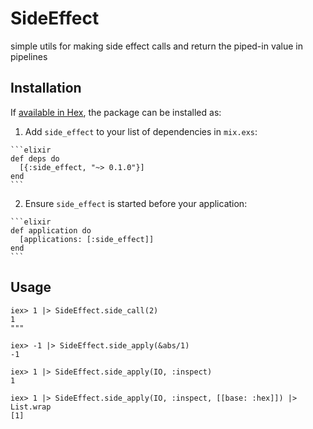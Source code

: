 # SideEffect

simple utils for making side effect calls and return the piped-in value in pipelines

## Installation

If [available in Hex](https://hex.pm/docs/publish), the package can be installed as:

  1. Add `side_effect` to your list of dependencies in `mix.exs`:

    ```elixir
    def deps do
      [{:side_effect, "~> 0.1.0"}]
    end
    ```

  2. Ensure `side_effect` is started before your application:

    ```elixir
    def application do
      [applications: [:side_effect]]
    end
    ```

## Usage

```
iex> 1 |> SideEffect.side_call(2)
1
"""

iex> -1 |> SideEffect.side_apply(&abs/1)
-1

iex> 1 |> SideEffect.side_apply(IO, :inspect)
1

iex> 1 |> SideEffect.side_apply(IO, :inspect, [[base: :hex]]) |> List.wrap
[1]
```
